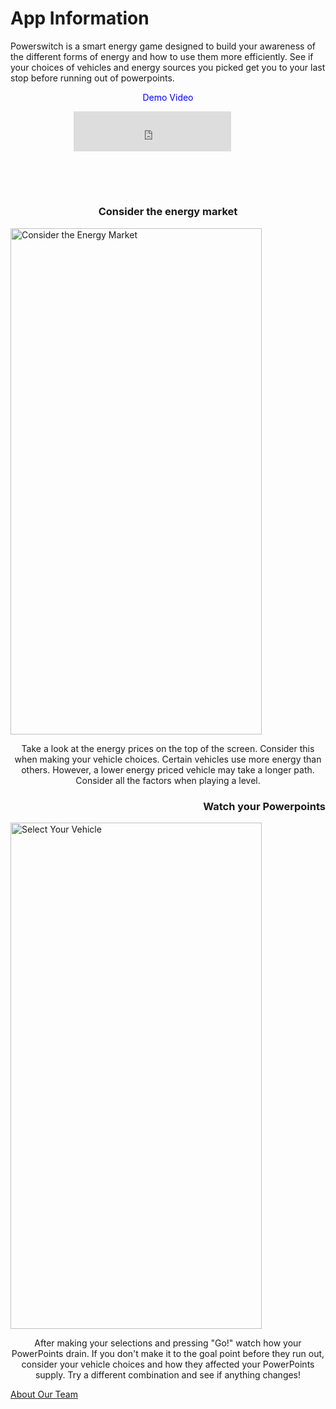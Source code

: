 # App Information
<p>
  Powerswitch is a smart energy game designed to build your awareness of the different forms of energy and how to use them more efficiently. See if your choices of vehicles and energy sources you picked get you to your last stop before running out of powerpoints. 
</p>

<p align="center">
  <span style="color:blue"> Demo Video </span> 
</p>

<div style="padding:25.32% 0 0 0;position:relative;"><iframe src="https://player.vimeo.com/video/266429583" style="position:absolute;top:0;left:20%;width:50%;height:50%;" frameborder="0" webkitallowfullscreen mozallowfullscreen allowfullscreen></iframe></div><script src="https://player.vimeo.com/api/player.js"></script>

<h3 align="center">
  Consider the energy market
</h3>
<img style="width: 402px; height: 810px;" align = "center" alt="Consider the Energy Market" title="Keyart-web" src="https://user-images.githubusercontent.com/18518060/39225015-196980d0-4818-11e8-91d1-c61ae381eb60.png">

<p align="center">
  Take a look at the energy prices on the top of the screen. Consider this when making your vehicle choices. Certain vehicles use more energy than others. However, a lower energy priced vehicle may take a longer path. Consider all the factors when playing a level.
</p>

<h3 align="right">
  Watch your Powerpoints
</h3>
<img style="width: 402px; height: 810px;" align = "center" alt="Select Your Vehicle" title="Keyart-web" src="https://user-images.githubusercontent.com/18518060/39225017-1bf9008c-4818-11e8-9865-1f62c78355e6.png">

<p align="center">
    After making your selections and pressing "Go!" watch how your PowerPoints drain. If you don't make it to the goal point before they run out, consider your vehicle choices and how they affected your PowerPoints supply. Try a different combination and see if anything changes!
</p>

<a href="https://sccapstone.github.io/PowerSwitchCoders/about" title="About Page"> About Our Team </a>

